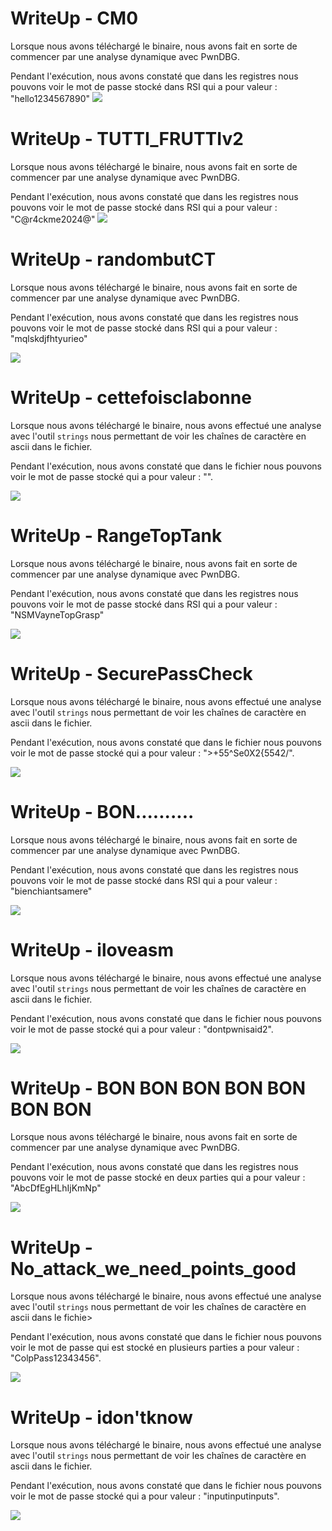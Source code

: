 # WriteUp - CM0

Lorsque nous avons téléchargé le binaire, nous avons fait en sorte de commencer par une analyse dynamique avec PwnDBG.

Pendant l'exécution, nous avons constaté que dans les registres nous pouvons voir le mot de passe stocké dans RSI qui a pour valeur : "hello1234567890"
![](../img/Pasted_image_20240619142924_1.png)

# WriteUp - TUTTI_FRUTTIv2 

Lorsque nous avons téléchargé le binaire, nous avons fait en sorte de commencer par une analyse dynamique avec PwnDBG.

Pendant l'exécution, nous avons constaté que dans les registres nous pouvons voir le mot de passe stocké dans RSI qui a pour valeur : "C@r4ckme2024@"
![](../img/Pasted_image_20240620082047.png)

# WriteUp - randombutCT

Lorsque nous avons téléchargé le binaire, nous avons fait en sorte de commencer par une analyse dynamique avec PwnDBG.

Pendant l'exécution, nous avons constaté que dans les registres nous pouvons voir le mot de passe stocké dans RSI qui a pour valeur : "mqlskdjfhtyurieo"

![](../img/Pasted_image_20240620150327.png)

# WriteUp - cettefoisclabonne

Lorsque nous avons téléchargé le binaire, nous avons effectué une analyse avec l'outil `strings` nous permettant de voir les chaînes de caractère en ascii dans le fichier.

Pendant l'exécution, nous avons constaté que dans le fichier nous pouvons voir le mot de passe stocké qui a pour valeur : "".

![](../img/2024-06-20_19_47_29-Window.png)

# WriteUp - RangeTopTank

Lorsque nous avons téléchargé le binaire, nous avons fait en sorte de commencer par une analyse dynamique avec PwnDBG.

Pendant l'exécution, nous avons constaté que dans les registres nous pouvons voir le mot de passe stocké dans RSI qui a pour valeur : "NSMVayneTopGrasp"

![](../img/2024-06-20_19_50_29-Window.png)

# WriteUp - SecurePassCheck

Lorsque nous avons téléchargé le binaire, nous avons effectué une analyse avec l'outil `strings` nous permettant de voir les chaînes de caractère en ascii dans le fichier.

Pendant l'exécution, nous avons constaté que dans le fichier nous pouvons voir le mot de passe stocké qui a pour valeur : ">+55^Se0X2{5542/".

![](../img/2024-07-09_14_32_17.png)

# WriteUp - BON..........

Lorsque nous avons téléchargé le binaire, nous avons fait en sorte de commencer par une analyse dynamique avec PwnDBG.

Pendant l'exécution, nous avons constaté que dans les registres nous pouvons voir le mot de passe stocké dans RSI qui a pour valeur : "bienchiantsamere"

![](../img/2024-07-09_14_46_57.png)

# WriteUp - iloveasm

Lorsque nous avons téléchargé le binaire, nous avons effectué une analyse avec l'outil `strings` nous permettant de voir les chaînes de caractère en ascii dans le fichier.

Pendant l'exécution, nous avons constaté que dans le fichier nous pouvons voir le mot de passe stocké qui a pour valeur : "dontpwnisaid2".

![](../img/2024-07-09_15_03_33.png)

# WriteUp - BON BON BON BON BON BON BON

Lorsque nous avons téléchargé le binaire, nous avons fait en sorte de commencer par une analyse dynamique avec PwnDBG.

Pendant l'exécution, nous avons constaté que dans les registres nous pouvons voir le mot de passe stocké en deux parties qui a pour valeur : "AbcDfEgHLhIjKmNp"

![](../img/2024-07-09_16_37_03.png)

# WriteUp - No_attack_we_need_points_good

Lorsque nous avons téléchargé le binaire, nous avons effectué une analyse avec l'outil `strings` nous permettant de voir les chaînes de caractère en ascii dans le fichie>

Pendant l'exécution, nous avons constaté que dans le fichier nous pouvons voir le mot de passe qui est stocké en plusieurs parties a pour valeur : "ColpPass12343456".

![](../img/2024-07-09_16_43_26.png)

# WriteUp - idon'tknow

Lorsque nous avons téléchargé le binaire, nous avons effectué une analyse avec l'outil `strings` nous permettant de voir les chaînes de caractère en ascii dans le fichier.

Pendant l'exécution, nous avons constaté que dans le fichier nous pouvons voir le mot de passe stocké qui a pour valeur : "inputinputinputs".

![](../img/2024-07-23_08_09_43.png)

